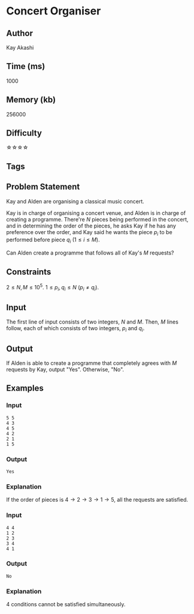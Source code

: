 # Concert Organiser

## Author

Kay Akashi

## Time (ms)

1000

## Memory (kb)

256000

## Difficulty

☆☆☆☆

## Tags

## Problem Statement 

Kay and Alden are organising a classical music concert. 

Kay is in charge of organising a concert venue, and Alden is in charge of creating a programme. There're $N$ pieces being performed in the concert, and in determining the order of the pieces, he asks Kay if he has any preference over the order, and Kay said he wants the piece $p_{i}$ to be performed before piece $q_{i}$ ($1 \leq i \leq M$).

Can Alden create a programme that follows all of Kay's $M$ requests?

## Constraints

$2 \leq N, M \leq 10^{5}$.
$1 \leq p_{i}, q_{i} \leq N$ ($p_{i} ≠ q_{i}$).

## Input

The first line of input consists of two integers, $N$ and $M$.
Then, $M$ lines follow, each of which consists of two integers, $p_{i}$ and $q_{i}$.

## Output

If Alden is able to create a programme that completely agrees with $M$ requests by Kay, output "Yes". Otherwise, "No".

## Examples

### Input

```
5 5
4 3
4 5
4 2
2 1
1 5
```

### Output

```
Yes
```

### Explanation

If the order of pieces is $4 → 2 → 3 → 1 → 5$, all the requests are satisfied.

### Input

```
4 4
1 2
2 3
3 4
4 1
```

### Output
```
No
```

### Explanation

$4$ conditions cannot be satisfied simultaneously. 